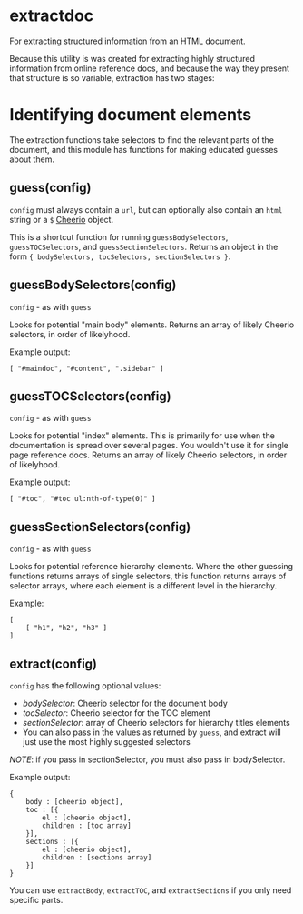 extractdoc
==========

For extracting structured information from an HTML document.

Because this utility is was created for extracting highly structured information from online reference docs, and because the way they present that structure is so variable, extraction has two stages:

# Identifying document elements

The extraction functions take selectors to find the relevant parts of the document, and this module has functions for making educated guesses about them.

## guess(config)

`config` must always contain a `url`, but can optionally also contain an `html` string or a `$` [Cheerio] object.

This is a shortcut function for running `guessBodySelectors`, `guessTOCSelectors`, and `guessSectionSelectors`. Returns an object in the form `{ bodySelectors, tocSelectors, sectionSelectors }`.

## guessBodySelectors(config)

`config` - as with `guess`

Looks for potential "main body" elements. Returns an array of likely Cheerio selectors, in order of likelyhood.

Example output:

	[ "#maindoc", "#content", ".sidebar" ]

## guessTOCSelectors(config)

`config` - as with `guess`

Looks for potential "index" elements. This is primarily for use when the documentation is spread over several pages. You wouldn't use it for single page reference docs. Returns an array of likely Cheerio selectors, in order of likelyhood.

Example output:
	
	[ "#toc", "#toc ul:nth-of-type(0)" ]

## guessSectionSelectors(config)

`config` - as with `guess`

Looks for potential reference hierarchy elements. Where the other guessing functions returns arrays of single selectors, this function returns arrays of selector arrays, where each element is a different level in the hierarchy.

Example:

	[
		[ "h1", "h2", "h3" ]
	]

## extract(config)

`config` has the following optional values:

* *bodySelector*: Cheerio selector for the document body
* *tocSelector*: Cheerio selector for the TOC element
* *sectionSelector*: array of Cheerio selectors for hierarchy titles elements
* You can also pass in the values as returned by `guess`, and extract will just use the most highly suggested selectors

*NOTE*: if you pass in sectionSelector, you must also pass in bodySelector.

Example output:

	{
		body : [cheerio object],
		toc : [{ 
			el : [cheerio object],
			children : [toc array]
		}],
		sections : [{
			el : [cheerio object],
			children : [sections array]
		}]
	}

You can use `extractBody`, `extractTOC`, and `extractSections` if you only need specific parts.

[cheerio]: https://github.com/MatthewMueller/cheerio